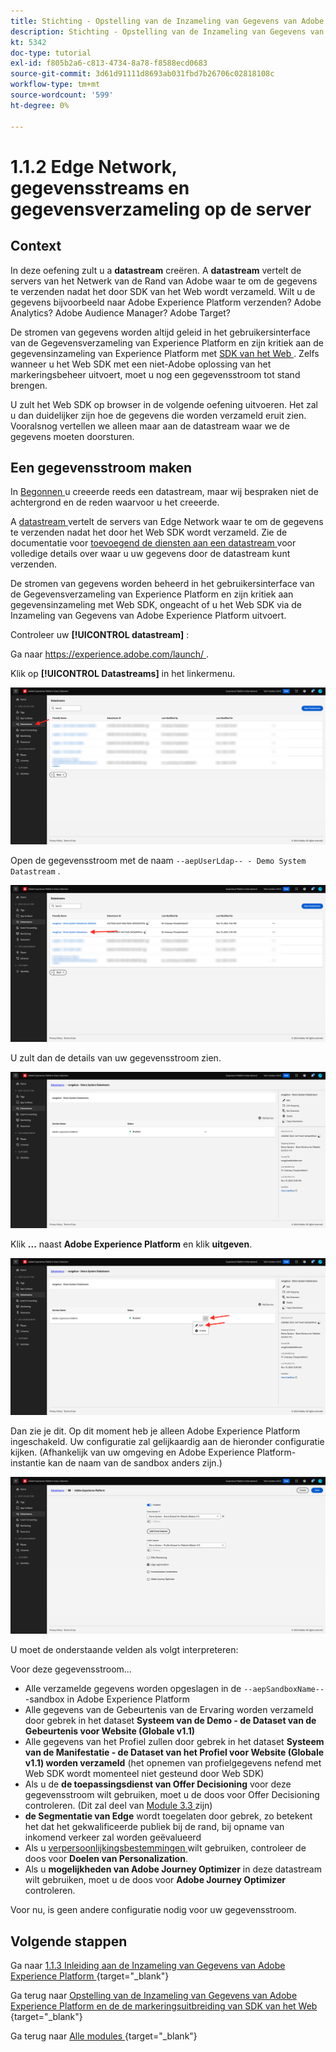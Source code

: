 ```yaml
---
title: Stichting - Opstelling van de Inzameling van Gegevens van Adobe Experience Platform en de uitbreiding van SDK van het Web - Edge Network, Datastreams en de Inzameling van Gegevens van de Server
description: Stichting - Opstelling van de Inzameling van Gegevens van Adobe Experience Platform en de uitbreiding van SDK van het Web - Edge Network, Datastreams en de Inzameling van Gegevens van de Server
kt: 5342
doc-type: tutorial
exl-id: f805b2a6-c813-4734-8a78-f8588ecd0683
source-git-commit: 3d61d91111d8693ab031fbd7b26706c02818108c
workflow-type: tm+mt
source-wordcount: '599'
ht-degree: 0%

---
```


# 1.1.2 Edge Network, gegevensstreams en gegevensverzameling op de server

## Context

In deze oefening zult u a **datastream** creëren. A **datastream** vertelt de servers van het Netwerk van de Rand van Adobe waar te om de gegevens te verzenden nadat het door SDK van het Web wordt verzameld. Wilt u de gegevens bijvoorbeeld naar Adobe Experience Platform verzenden? Adobe Analytics? Adobe Audience Manager? Adobe Target?

De stromen van gegevens worden altijd geleid in het gebruikersinterface van de Gegevensverzameling van Experience Platform en zijn kritiek aan de gegevensinzameling van Experience Platform met [ SDK van het Web ](https://experienceleague.adobe.com/en/docs/experience-platform/web-sdk/home). Zelfs wanneer u het Web SDK met een niet-Adobe oplossing van het markeringsbeheer uitvoert, moet u nog een gegevensstroom tot stand brengen.

U zult het Web SDK op browser in de volgende oefening uitvoeren. Het zal u dan duidelijker zijn hoe de gegevens die worden verzameld eruit zien. Vooralsnog vertellen we alleen maar aan de datastream waar we de gegevens moeten doorsturen.

## Een gegevensstroom maken

In [ Begonnen ](./../../../../modules/getting-started/gettingstarted/ex2.md) u creeerde reeds een datastream, maar wij bespraken niet de achtergrond en de reden waarvoor u het creeerde.

A [ datastream ](https://experienceleague.adobe.com/en/docs/experience-platform/datastreams/overview) vertelt de servers van Edge Network waar te om de gegevens te verzenden nadat het door het Web SDK wordt verzameld. Zie de documentatie voor [ toevoegend de diensten aan een datastream ](https://experienceleague.adobe.com/en/docs/experience-platform/datastreams/configure#add-services) voor volledige details over waar u uw gegevens door de datastream kunt verzenden.

De stromen van gegevens worden beheerd in het gebruikersinterface van de Gegevensverzameling van Experience Platform en zijn kritiek aan gegevensinzameling met Web SDK, ongeacht of u het Web SDK via de Inzameling van Gegevens van Adobe Experience Platform uitvoert.

Controleer uw **[!UICONTROL datastream]** :

Ga naar [ https://experience.adobe.com/launch/ ](https://experience.adobe.com/launch/).

Klik op **[!UICONTROL Datastreams]** in het linkermenu.

![ klik het pictogram DataStream in de linkernavigatie ](./images/edgeconfig1.png)

Open de gegevensstroom met de naam `--aepUserLdap-- - Demo System Datastream` .

![ noem DataStream en bewaar ](./images/edgeconfig2.png)

U zult dan de details van uw gegevensstroom zien.

![ noem DataStream en bewaar ](./images/edgecfg1.png)

Klik **...** naast **Adobe Experience Platform** en klik **uitgeven**.

![ noem DataStream en bewaar ](./images/edgecfg1a.png)

Dan zie je dit. Op dit moment heb je alleen Adobe Experience Platform ingeschakeld. Uw configuratie zal gelijkaardig aan de hieronder configuratie kijken. (Afhankelijk van uw omgeving en Adobe Experience Platform-instantie kan de naam van de sandbox anders zijn.)

![ noem DataStream en bewaar ](./images/edgecfg2.png)

U moet de onderstaande velden als volgt interpreteren:

Voor deze gegevensstroom...

- Alle verzamelde gegevens worden opgeslagen in de `--aepSandboxName--` -sandbox in Adobe Experience Platform
- Alle gegevens van de Gebeurtenis van de Ervaring worden verzameld door gebrek in het dataset **Systeem van de Demo - de Dataset van de Gebeurtenis voor Website (Globale v1.1)**
- Alle gegevens van het Profiel zullen door gebrek in het dataset **Systeem van de Manifestatie - de Dataset van het Profiel voor Website (Globale v1.1) worden verzameld** (het opnemen van profielgegevens nefend met Web SDK wordt momenteel niet gesteund door Web SDK)
- Als u de **de toepassingsdienst van Offer Decisioning** voor deze gegevensstroom wilt gebruiken, moet u de doos voor Offer Decisioning controleren. (Dit zal deel van [ Module 3.3 ](./../../../../modules/delivery-activation/ajo-b2c/ajob2c-3/offer-decisioning.md) zijn)
- **de Segmentatie van Edge** wordt toegelaten door gebrek, zo betekent het dat het gekwalificeerde publiek bij de rand, bij opname van inkomend verkeer zal worden geëvalueerd
- Als u [ verpersoonlijkingsbestemmingen ](https://experienceleague.adobe.com/en/docs/experience-platform/destinations/catalog/personalization/overview) wilt gebruiken, controleer de doos voor **Doelen van Personalization**.
- Als u **mogelijkheden van Adobe Journey Optimizer** in deze datastream wilt gebruiken, moet u de doos voor **Adobe Journey Optimizer** controleren.

Voor nu, is geen andere configuratie nodig voor uw gegevensstroom.

## Volgende stappen

Ga naar [ 1.1.3 Inleiding aan de Inzameling van Gegevens van Adobe Experience Platform ](./ex3.md){target="_blank"}

Ga terug naar [ Opstelling van de Inzameling van Gegevens van Adobe Experience Platform en de de markeringsuitbreiding van SDK van het Web ](./data-ingestion-launch-web-sdk.md){target="_blank"}

Ga terug naar [ Alle modules ](./../../../../overview.md){target="_blank"}
